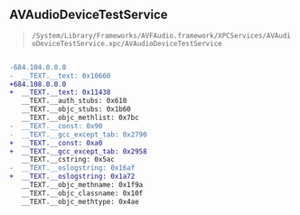 ## AVAudioDeviceTestService

> `/System/Library/Frameworks/AVFAudio.framework/XPCServices/AVAudioDeviceTestService.xpc/AVAudioDeviceTestService`

```diff

-684.104.0.0.0
-  __TEXT.__text: 0x10660
+684.108.0.0.0
+  __TEXT.__text: 0x11438
   __TEXT.__auth_stubs: 0x610
   __TEXT.__objc_stubs: 0x1b60
   __TEXT.__objc_methlist: 0x7bc
-  __TEXT.__const: 0x90
-  __TEXT.__gcc_except_tab: 0x2790
+  __TEXT.__const: 0xa0
+  __TEXT.__gcc_except_tab: 0x2958
   __TEXT.__cstring: 0x5ac
-  __TEXT.__oslogstring: 0x16af
+  __TEXT.__oslogstring: 0x1a72
   __TEXT.__objc_methname: 0x1f9a
   __TEXT.__objc_classname: 0x10f
   __TEXT.__objc_methtype: 0x4ae

```
